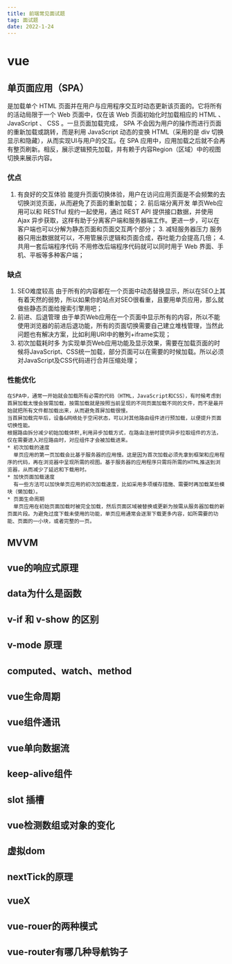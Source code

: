 ```yaml
---
title: 前端常见面试题
tag: 面试题
date: 2022-1-24
---
```

# vue
  ## 单页面应用（SPA）
  是加载单个 HTML 页面并在用户与应用程序交互时动态更新该页面的。它将所有的活动局限于一个 Web 页面中，仅在该 Web 页面初始化时加载相应的 HTML 、 JavaScript 、 CSS 。一旦页面加载完成， SPA 不会因为用户的操作而进行页面的重新加载或跳转，而是利用 JavaScript 动态的变换 HTML（采用的是 div 切换显示和隐藏），从而实现UI与用户的交互。在 SPA 应用中，应用加载之后就不会再有整页刷新。相反，展示逻辑预先加载，并有赖于内容Region（区域）中的视图切换来展示内容。
  ### 优点
  1. 有良好的交互体验
    能提升页面切换体验，用户在访问应用页面是不会频繁的去切换浏览页面，从而避免了页面的重新加载；
    2. 前后端分离开发
    单页Web应用可以和 RESTful 规约一起使用，通过 REST API 提供接口数据，并使用 Ajax 异步获取，这样有助于分离客户端和服务器端工作。更进一步，可以在客户端也可以分解为静态页面和页面交互两个部分；
    3. 减轻服务器压力
    服务器只用出数据就可以，不用管展示逻辑和页面合成，吞吐能力会提高几倍；
    4. 共用一套后端程序代码
    不用修改后端程序代码就可以同时用于 Web 界面、手机、平板等多种客户端；
  ### 缺点
  1. SEO难度较高
    由于所有的内容都在一个页面中动态替换显示，所以在SEO上其有着天然的弱势，所以如果你的站点对SEO很看重，且要用单页应用，那么就做些静态页面给搜索引擎用吧；
  2. 前进、后退管理
    由于单页Web应用在一个页面中显示所有的内容，所以不能使用浏览器的前进后退功能，所有的页面切换需要自己建立堆栈管理，当然此问题也有解决方案，比如利用URI中的散列+iframe实现；
  3. 初次加载耗时多
    为实现单页Web应用功能及显示效果，需要在加载页面的时候将JavaScript、CSS统一加载，部分页面可以在需要的时候加载。所以必须对JavaScript及CSS代码进行合并压缩处理；
  ### 性能优化
    在SPA中，通常一开始就会加载所有必需的代码（HTML，JavaScript和CSS），有时候考虑到首屏加载太慢会按需加载，按需加载就是按照当前呈现的不同页面加载不同的文件，而不是最开始就把所有文件都加载出来，从而避免首屏加载很慢。
    当首屏加载完毕后，设备&网络处于空闲状态，可以对其他路由组件进行预加载，以便提升页面切换性能。
    根据路由拆分减少初始加载体积,利用异步加载方式，在路由注册时提供异步拉取组件的方法，仅在需要进入对应路由时，对应组件才会被加载进来。
    * 初次加载的速度
      单页应用的第一页加载会比基于服务器的应用慢。这是因为首次加载必须先拿到框架和应用程序的代码，再在浏览器中呈现所需的视图。基于服务器的应用程序只需将所需的HTML推送到浏览器，从而减少了延迟和下载用时。
    * 加快页面加载速度
      有一些方法可以加快单页应用的初次加载速度，比如采用多项缓存措施、需要时再加载某些模块（懒加载）。
    * 页面生命周期
      单页应用在初始页面加载时被完全加载，然后页面区域被替换或更新为按需从服务器加载的新页面片段。为避免过度下载未使用的功能，单页应用通常会逐渐下载更多内容，如所需要的功能、页面的一小块，或者完整的一页。



## MVVM
## vue的响应式原理
## data为什么是函数
## v-if 和 v-show 的区别
## v-mode 原理
## computed、watch、method
## vue生命周期
## vue组件通讯
## vue单向数据流
## keep-alive组件
## slot 插槽
## vue检测数组或对象的变化
## 虚拟dom
## nextTick的原理
## vueX
## vue-rouer的两种模式
## vue-router有哪几种导航钩子
